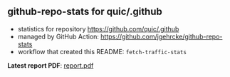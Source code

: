 ## github-repo-stats for quic/.github

- statistics for repository https://github.com/quic/.github
- managed by GitHub Action: https://github.com/jgehrcke/github-repo-stats
- workflow that created this README: `fetch-traffic-stats`

**Latest report PDF**: [report.pdf](https://github.com/njjetha/OSDO/raw/github-repo-stats/quic/.github/latest-report/report.pdf)

